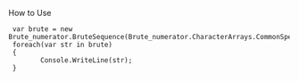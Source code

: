 How to Use
        
     var brute = new Brute_numerator.BruteSequence(Brute_numerator.CharacterArrays.CommonSpecialArray);
     foreach(var str in brute)
     {
            Console.WriteLine(str);                        
     }
